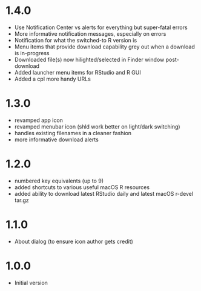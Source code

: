 # 1.4.0

- Use Notification Center vs alerts for everything but super-fatal errors
- More informative notification messages, especially on errors
- Notification for what the switched-to R version is
- Menu items that provide download capability grey out when a download is in-progress
- Downloaded file(s) now hilighted/selected in Finder window post-download
- Added launcher menu items for RStudio and R GUI
- Added a cpl more handy URLs

# 1.3.0

- revamped app icon
- revamped menubar icon (shld work better on light/dark switching)
- handles existing filenames in a cleaner fashion
- more informative download alerts

# 1.2.0

- numbered key equivalents (up to 9)
- added shortcuts to various useful macOS R resources
- added ability to download latest RStudio daily and latest macOS r-devel tar.gz

# 1.1.0

- About dialog (to ensure icon author gets credit)

# 1.0.0

- Initial version
